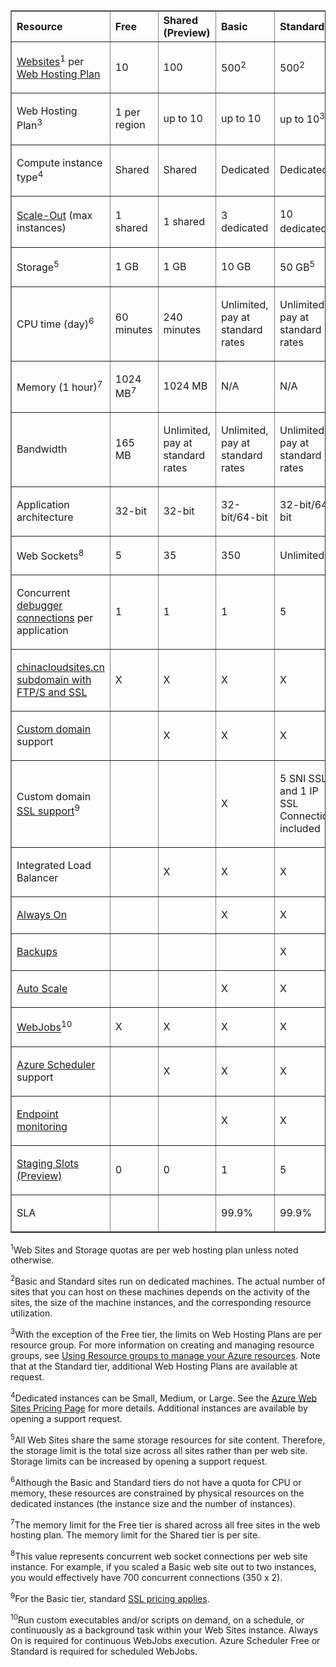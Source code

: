 
<table cellspacing="0" border="1">
<tr>
   <th align="left" valign="middle">Resource</th>
   <th align="left" valign="middle">Free</th>
   <th align="left" valign="middle">Shared (Preview)</th>
   <th align="left" valign="middle">Basic</th>
   <th align="left" valign="middle">Standard</th>
</tr>
<tr>
   <td valign="middle"><p><a href="/documentation/services/web-sites/">Websites</a><sup>1</sup> per <a href="/documentation/articles/web-sites-web-hosting-plan-overview/">Web Hosting Plan</a></p></td>
   <td valign="middle"><p>10</p></td>
   <td valign="middle"><p>100</p></td>
   <td valign="middle"><p>500<sup>2</sup></p></td>
   <td valign="middle"><p>500<sup>2</sup></p></td>
</tr>
<tr>
   <td valign="middle"><p>Web Hosting Plan</a><sup>3</sup></p></td>
   <td valign="middle"><p>1 per region</p></td>
   <td valign="middle"><p>up to 10</p></td>
   <td valign="middle"><p>up to 10</p></td>
   <td valign="middle"><p>up to 10<sup>3</sup></p></td>
</tr>
<tr>
   <td valign="middle"><p>Compute instance type<sup>4</sup></p></td>
   <td valign="middle"><p>Shared</p></td>
   <td valign="middle"><p>Shared</p></td>
   <td valign="middle"><p>Dedicated</p></td>
   <td valign="middle"><p>Dedicated</p></td>
</tr>
<tr>
   <td valign="middle"><p><a href="/documentation/articles/web-sites-scale/">Scale-Out</a> (max instances)</p></td>
   <td valign="middle"><p>1 shared</p></td>
   <td valign="middle"><p>1 shared</p></td>
   <td valign="middle"><p>3 dedicated</p></td>
   <td valign="middle"><p>10 dedicated<sup>4</sup></p></td>
</tr>
<tr>
   <td valign="middle"><p>Storage<sup>5</sup></p></td>
   <td valign="middle"><p>1 GB</p></td>
   <td valign="middle"><p>1 GB</p></td>
   <td valign="middle"><p>10 GB</p></td>
   <td valign="middle"><p>50 GB<sup>5</sup></p></td>
</tr>
<tr>
   <td valign="middle"><p>CPU time (day)<sup>6</sup></p></td>
   <td valign="middle"><p>60 minutes</p></td>
   <td valign="middle"><p>240 minutes</p></td>
   <td valign="middle"><p>Unlimited, pay at standard rates</p></td>
   <td valign="middle"><p>Unlimited, pay at standard rates</p></td>
</tr>
<tr>
   <td valign="middle"><p>Memory (1 hour)<sup>7</sup></p></td>
   <td valign="middle"><p>1024 MB<sup>7</sup></p></td>
   <td valign="middle"><p>1024 MB</p></td>
   <td valign="middle"><p>N/A</p></td>
   <td valign="middle"><p>N/A</p></td>
</tr>
<tr>
   <td valign="middle"><p>Bandwidth</p></td>
   <td valign="middle"><p>165 MB</p></td>
   <td valign="middle"><p>Unlimited, pay at standard rates</p></td>
   <td valign="middle"><p>Unlimited, pay at standard rates</p></td>
   <td valign="middle"><p>Unlimited, pay at standard rates</p></td>
</tr><tr>
   <td valign="middle"><p>Application architecture</p></td>
   <td valign="middle"><p>32-bit</p></td>
   <td valign="middle"><p>32-bit</p></td>
   <td valign="middle"><p>32-bit/64-bit</p></td>
   <td valign="middle"><p>32-bit/64-bit</p></td>
</tr>
<tr>
   <td valign="middle"><p>Web Sockets<sup>8</sup></p></td>
   <td valign="middle"><p>5</p></td>
   <td valign="middle"><p>35</p></td>
   <td valign="middle"><p>350</p></td>
   <td valign="middle"><p>Unlimited</p></td>
</tr><tr>
   <td valign="middle"><p>Concurrent <a href="/documentation/articles/web-sites-dotnet-troubleshoot-visual-studio/">debugger connections</a> per application</p></td>
   <td valign="middle"><p>1</p></td>
   <td valign="middle"><p>1</p></td>
   <td valign="middle"><p>1</p></td>
   <td valign="middle"><p>5</p></td>
</tr><tr>
   <td valign="middle"><p><a href="/documentation/articles/web-sites-configure-ssl-certificate/">chinacloudsites.cn subdomain with FTP/S and SSL</a></p></td>
   <td valign="middle"><p>X</p></td>
   <td valign="middle"><p>X</p></td>
   <td valign="middle"><p>X</p></td>
   <td valign="middle"><p>X</p></td>
</tr><tr>
   <td valign="middle"><p><a href="/documentation/articles/web-sites-custom-domain-name/">Custom domain</a> support</p></td>
   <td valign="middle"><p></p></td>
   <td valign="middle"><p>X</p></td>
   <td valign="middle"><p>X</p></td>
   <td valign="middle"><p>X</p></td>
</tr><tr>
   <td valign="middle"><p>Custom domain <a href="/documentation/articles/web-sites-configure-ssl-certificate/">SSL support</a><sup>9</sup></p></td>
   <td valign="middle"><p></p></td>
   <td valign="middle"><p></p></td>
   <td valign="middle"><p>X</p></td>
   <td valign="middle"><p>5 SNI SSL and 1 IP SSL Connections included</p></td>
</tr><tr>
   <td valign="middle"><p>Integrated Load Balancer</p></td>
   <td valign="middle"><p></p></td>
   <td valign="middle"><p>X</p></td>
   <td valign="middle"><p>X</p></td>
   <td valign="middle"><p>X</p></td>
</tr><tr>
   <td valign="middle"><p><a href="/documentation/articles/web-sites-configure/">Always On</a></p></td>
   <td valign="middle"><p></p></td>
   <td valign="middle"><p></p></td>
   <td valign="middle"><p>X</p></td>
   <td valign="middle"><p>X</p></td>
</tr>
<tr>
   <td valign="middle"><p><a href="/documentation/articles/web-sites-backup/">Backups</a></p></td>
   <td valign="middle"><p></p></td>
   <td valign="middle"><p></p></td>
   <td valign="middle"><p></p></td>
   <td valign="middle"><p>X</p></td>
</tr><tr>
   <td valign="middle"><p><a href="/documentation/articles/web-sites-scale/">Auto Scale</a></p></td>
   <td valign="middle"><p></p></td>
   <td valign="middle"><p></p></td>
   <td valign="middle"><p>X</p></td>
   <td valign="middle"><p>X</p></td>
</tr><tr>
   <td valign="middle"><p><a href="/documentation/articles/web-sites-create-web-jobs/">WebJobs</a><sup>10</sup></p></td>
   <td valign="middle"><p>X</p></td>
   <td valign="middle"><p>X</p></td>
   <td valign="middle"><p>X</p></td>
   <td valign="middle"><p>X</p></td>
</tr>
<tr>
   <td valign="middle"><p><a href="http://azure.microsoft.com/services/scheduler/">Azure Scheduler</a> support</p></td>
   <td valign="middle"><p></p></td>
   <td valign="middle"><p>X</p></td>
   <td valign="middle"><p>X</p></td>
   <td valign="middle"><p>X</p></td>
</tr><tr>
   <td valign="middle"><p><a href="/documentation/articles/web-sites-monitor/">Endpoint monitoring</a></p></td>
   <td valign="middle"><p></p></td>
   <td valign="middle"><p></p></td>
   <td valign="middle"><p>X</p></td>
   <td valign="middle"><p>X</p></td>
</tr>
<tr>
   <td valign="middle"><p><a href="/documentation/articles/web-sites-staged-publishing/">Staging Slots (Preview)</a></p></td>
   <td valign="middle"><p>0</p></td>
   <td valign="middle"><p>0</p></td>
   <td valign="middle"><p>1</p></td>
   <td valign="middle"><p>5</p></td>
</tr>
<tr>
   <td valign="middle"><p>SLA</p></td>
   <td valign="middle"><p></p></td>
   <td valign="middle"><p></p></td>
   <td valign="middle"><p>99.9%</p></td>
   <td valign="middle"><p>99.9%</p></td>
</tr>
</table>

<sup>1</sup>Web Sites and Storage quotas are per web hosting plan unless noted otherwise.

<sup>2</sup>Basic and Standard sites run on dedicated machines. The actual number of sites that you can host on these machines depends on the activity of the sites, the size of the machine instances, and the corresponding resource utilization.

<sup>3</sup>With the exception of the Free tier, the limits on Web Hosting Plans are per resource group. For more information on creating and managing resource groups, see [Using Resource groups to manage your Azure resources][useresourcegroups]. Note that at the Standard tier, additional Web Hosting Plans are available at request.

<sup>4</sup>Dedicated instances can be Small, Medium, or Large. See the [Azure Web Sites Pricing Page][websitespricing] for more details. Additional instances are available by opening a support request.

<sup>5</sup>All Web Sites share the same storage resources for site content. Therefore, the storage limit is the total size across all sites rather than per web site. Storage limits can be increased by opening a support request.

<sup>6</sup>Although the Basic and Standard tiers do not have a quota for CPU or memory, these resources are constrained by physical resources on the dedicated instances (the instance size and the number of instances).

<sup>7</sup>The memory limit for the Free tier is shared across all free sites in the web hosting plan. The memory limit for the Shared tier is per site.

<sup>8</sup>This value represents concurrent web socket connections per web site instance. For example, if you scaled a Basic web site out to two instances, you would effectively have 700 concurrent connections (350 x 2).

<sup>9</sup>For the Basic tier, standard [SSL pricing applies][sslpricing].

<sup>10</sup>Run custom executables and/or scripts on demand, on a schedule, or continuously as a background task within your Web Sites instance. Always On is required for continuous WebJobs execution. Azure Scheduler Free or Standard is required for scheduled WebJobs.

  [useresourcegroups]: /documentation/articles/azure-preview-portal-using-resource-groups/
  [websitespricing]: http://azure.microsoft.com/home/features/web-site/#price
  [sslpricing]: http://azure.microsoft.com/home/features/web-site/#price


